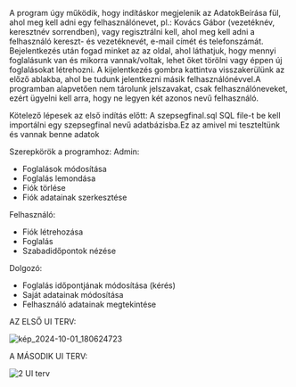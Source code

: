 A program úgy működik, hogy indításkor megjelenik az AdatokBeírása fül, ahol meg kell adni egy felhasználónevet, pl.: Kovács Gábor (vezetéknév, keresztnév sorrendben), vagy regisztrálni kell, ahol meg kell adni a felhasználó kereszt- és vezetéknevét, e-mail címét és telefonszámát. Bejelentkezés után fogad minket az az oldal, ahol láthatjuk, hogy mennyi foglalásunk van és mikorra vannak/voltak, lehet őket törölni vagy éppen új foglalásokat létrehozni. A kijelentkezés gombra kattintva visszakerülünk az előző ablakba, ahol be tudunk jelentkezni másik felhasználónévvel.A programban alapvetően nem tárolunk jelszavakat, csak felhasználóneveket, ezért ügyelni kell arra, hogy ne legyen két azonos nevű felhasználó.

Kötelező lépesek az első indítás előtt: 
A szepsegfinal.sql SQL file-t be kell importálni egy szepsegfinal nevű adatbázisba.Ez az amivel mi teszteltünk és vannak benne adatok

Szerepkörök a programhoz:
Admin:
- Foglalások módosítása
- Foglalás lemondása
- Fiók törlése
- Fiók adatainak szerkesztése

Felhasználó:
- Fiók létrehozása
- Foglalás
- Szabadidőpontok nézése

Dolgozó:
- Foglalás időpontjának módosítása (kérés)
- Saját adatainak módosítása
- Felhasználó adatainak megtekintése

AZ ELSŐ UI TERV:

![kép_2024-10-01_180624723](https://github.com/user-attachments/assets/9163f7af-8be6-4c4c-95d3-9e163f0fff8c)

A MÁSODIK UI TERV:

![2  UI terv](https://github.com/user-attachments/assets/57c39ac0-0c8a-4436-ad4e-90da85318c7c)
